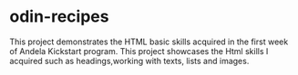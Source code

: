 # odin-recipes
This project demonstrates the HTML basic skills acquired in the first week of Andela Kickstart program. This project showcases the Html skills I acquired such as headings,working with texts, lists and images.
